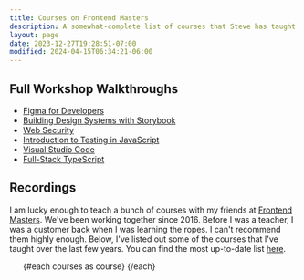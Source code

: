 ```yaml
---
title: Courses on Frontend Masters
description: A somewhat-complete list of courses that Steve has taught with Frontend Masters.
layout: page
date: 2023-12-27T19:28:51-07:00
modified: 2024-04-15T06:34:21-06:00
---
```


<script>
	import courses from '$lib/courses';
	import Card from '$lib/components/card';
</script>

## Full Workshop Walkthroughs

- [Figma for Developers](/courses/figma)
- [Building Design Systems with Storybook](/courses/storybook)
- [Web Security](/courses/web-security)
- [Introduction to Testing in JavaScript](/courses/testing)
- [Visual Studio Code](/courses/visual-studio-code)
- [Full-Stack TypeScript](/courses/full-stack-typescript)

## Recordings

I am lucky enough to teach a bunch of courses with my friends at [Frontend Masters](https://frontendmasters.com). We've been working together since 2016. Before I was a teacher, I was a customer back when I was learning the ropes. I can't recommend them highly enough. Below, I've listed out some of the courses that I've taught over the last few years. You can find the most up-to-date list [here](https://frontendmasters.com/teachers/steve-kinney/).

<ul class="grid gap-10 sm:grid-cols-2 lg:grid-cols-3 not-prose">
	{#each courses as course}
		<Card title={course.title} description={course.description} url={course.href} as="li" />
	{/each}
</ul>
